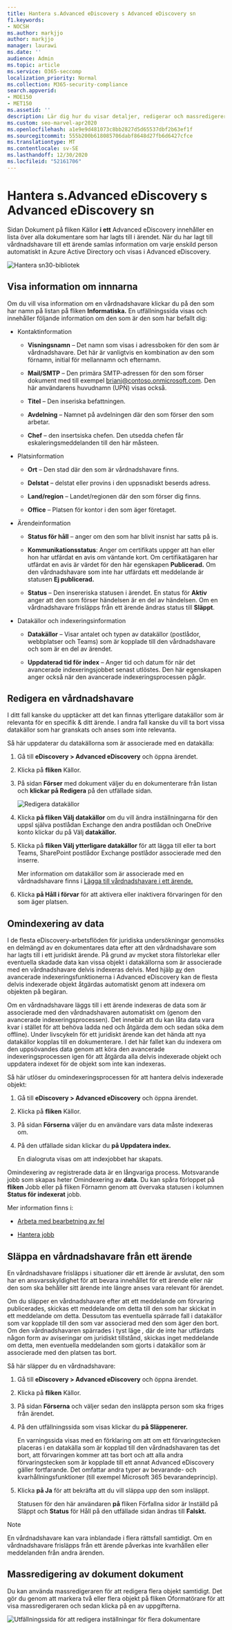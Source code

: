 ```yaml
---
title: Hantera s.Advanced eDiscovery s Advanced eDiscovery sn
f1.keywords:
- NOCSH
ms.author: markjjo
author: markjjo
manager: laurawi
ms.date: ''
audience: Admin
ms.topic: article
ms.service: O365-seccomp
localization_priority: Normal
ms.collection: M365-security-compliance
search.appverid:
- MOE150
- MET150
ms.assetid: ''
description: Lär dig hur du visar detaljer, redigerar och massredigerer listan med dokumentare i Advanced eDiscovery fall.
ms.custom: seo-marvel-apr2020
ms.openlocfilehash: a1e9e9d481073c8bb2827d5d65537dbf2b63ef1f
ms.sourcegitcommit: 555b200b618085706dabf8648d27fb6d6427cfce
ms.translationtype: MT
ms.contentlocale: sv-SE
ms.lasthandoff: 12/30/2020
ms.locfileid: "52161706"
---
```

# <a name="manage-custodians-in-an-advanced-ediscovery-case"></a>Hantera s.Advanced eDiscovery s Advanced eDiscovery sn

Sidan Dokument på fliken Källor **i ett** Advanced eDiscovery innehåller en lista över alla dokumentare som har lagts till i ärendet. När du har lagt till vårdnadshavare till ett ärende samlas information om varje enskild person automatiskt in Azure Active Directory och visas i Advanced eDiscovery.

![Hantera sn30-bibliotek](../media/CustodianDetails.PNG)

## <a name="view-custodian-details"></a>Visa information om innnarna

Om du vill visa information om en vårdnadshavare klickar du på den som har namn på listan på fliken **Informatiska.** En utfällningssida visas och innehåller följande information om den som är den som har befallt dig:

- Kontaktinformation

  - **Visningsnamn** – Det namn som visas i adressboken för den som är vårdnadshavare. Det här är vanligtvis en kombination av den som förnamn, initial för mellannamn och efternamn.
  
   - **Mail/SMTP** – Den primära SMTP-adressen för den som förser dokument med till exempel brianj@contoso.onmicrosoft.com. Den här användarens huvudnamn (UPN) visas också.

  - **Titel** – Den inseriska befattningen.

  - **Avdelning** – Namnet på avdelningen där den som förser den som arbetar.

  - **Chef** – den insertsiska chefen. Den utsedda chefen får eskaleringsmeddelanden till den här måsteen.
  
- Platsinformation

  - **Ort** – Den stad där den som är vårdnadshavare finns.

  - **Delstat** – delstat eller provins i den uppsnadiskt beserds adress.

  - **Land/region** – Landet/regionen där den som förser dig finns.

  - **Office** – Platsen för kontor i den som äger företaget.

- Ärendeinformation

  - **Status för håll** – anger om den som har blivit insnist har satts på is. 

  - **Kommunikationsstatus**: Anger om certifikats uppger att han eller hon har utfärdat en avis om väntande kort. Om certifikatägaren har utfärdat en avis är värdet för den här egenskapen **Publicerad.** Om den vårdnadshavare som inte har utfärdats ett meddelande är statusen **Ej publicerad.** 

  - **Status** – Den insereriska statusen i ärendet. En status för **Aktiv** anger att den som förser händelsen är en del av händelsen. Om en vårdnadshavare frisläpps från ett ärende ändras status till **Släppt**. 

- Datakällor och indexeringsinformation

    - **Datakällor** – Visar antalet och typen av datakällor (postlådor, webbplatser och Teams) som är kopplade till den vårdnadshavare och som är en del av ärendet.

    - **Uppdaterad tid för index** – Anger tid och datum för när det avancerade indexeringsjobbet senast utlöstes. Den här egenskapen anger också när den avancerade indexeringsprocessen pågår.


## <a name="edit-a-custodian"></a>Redigera en vårdnadshavare

I ditt fall kanske du upptäcker att det kan finnas ytterligare datakällor som är relevanta för en specifik & ditt ärende. I andra fall kanske du vill ta bort vissa datakällor som har granskats och anses som inte relevanta.

Så här uppdaterar du datakällorna som är associerade med en datakälla:

1. Gå till **eDiscovery > Advanced eDiscovery** och öppna ärendet.
  
2. Klicka på **fliken** Källor.
  
3. På sidan **Förser** med dokument väljer du en dokumenterare från listan och **klickar på Redigera** på den utfällade sidan.

    ![Redigera datakällor](../media/EditCustodianDataSource.PNG)
  
4. Klicka **på fliken Välj datakällor** om du vill ändra inställningarna för den uppsl själva postlådan Exchange den andra postlådan och OneDrive konto klickar du på Välj **datakällor.**
  
5. Klicka på **fliken Välj ytterligare datakällor** för att lägga till eller ta bort Teams, SharePoint postlådor Exchange postlådor associerade med den inserre. 

    Mer information om datakällor som är associerade med en vårdnadshavare finns i [Lägga till vårdnadshavare i ett ärende.](add-custodians-to-case.md) 
  
6. Klicka **på Håll i förvar** för att aktivera eller inaktivera förvaringen för den som äger platsen.

## <a name="re-index-custodian-data"></a>Omindexering av data

I de flesta eDiscovery-arbetsflöden för juridiska undersökningar genomsöks en delmängd av en dokumentares data efter att den vårdnadshavare som har lagts till i ett juridiskt ärende. På grund av mycket stora filstorlekar eller eventuella skadade data kan vissa objekt i datakällorna som är associerade med en vårdnadshavare delvis indexeras delvis. Med hjälp [av](indexing-custodian-data.md) den avancerade indexeringsfunktionerna i Advanced eDiscovery kan de flesta delvis indexerade objekt åtgärdas automatiskt genom att indexera om objekten på begäran.

Om en vårdnadshavare läggs till i ett ärende indexeras de data som är associerade med den vårdnadshavaren automatiskt om (genom den avancerade indexeringsprocessen). Det innebär att du kan låta data vara kvar i stället för att behöva ladda ned och åtgärda dem och sedan söka dem offline). Under livscykeln för ett juridiskt ärende kan det hända att nya datakällor kopplas till en dokumenterare. I det här fallet kan du indexera om den uppsövandes data genom att köra den avancerade indexeringsprocessen igen för att åtgärda alla delvis indexerade objekt och uppdatera indexet för de objekt som inte kan indexeras.

Så här utlöser du omindexeringsprocessen för att hantera delvis indexerade objekt:

1. Gå till **eDiscovery > Advanced eDiscovery** och öppna ärendet.

2. Klicka på **fliken** Källor.

3. På sidan **Förserna** väljer du en användare vars data måste indexeras om.

4. På den utfällade sidan klickar du **på Uppdatera index.**

   En dialogruta visas om att indexjobbet har skapats.

Omindexering av registrerade data är en långvariga process. Motsvarande jobb som skapas heter Omindexering av **data.** Du kan spåra förloppet på **fliken** Jobb eller på fliken Förnamn genom att övervaka statusen i kolumnen **Status för indexerat** jobb. 

Mer information finns i:

- [Arbeta med bearbetning av fel](processing-data-for-case.md)

- [Hantera jobb](managing-jobs-ediscovery20.md)

## <a name="release-a-custodian-from-a-case"></a>Släppa en vårdnadshavare från ett ärende

En vårdnadshavare frisläpps i situationer där ett ärende är avslutat, den som har en ansvarsskyldighet för att bevara innehållet för ett ärende eller när den som ska behåller sitt ärende inte längre anses vara relevant för ärendet. 

Om du släpper en vårdnadshavare efter att ett meddelande om förvaring publicerades, skickas ett meddelande om detta till den som har skickat in ett meddelande om detta. Dessutom tas eventuella spärrade fall i datakällor som var kopplade till den som var associerad med den som äger den bort. Om den vårdnadshavaren spärrades i tyst läge *,* där de inte har utfärdats någon form av aviseringar om juridiskt tillstånd, skickas inget meddelande om detta, men eventuella meddelanden som gjorts i datakällor som är associerade med den platsen tas bort.

Så här släpper du en vårdnadshavare: 

1. Gå till **eDiscovery > Advanced eDiscovery** och öppna ärendet.

2. Klicka på **fliken** Källor.

3. På sidan **Förserna** och väljer sedan den insläppta person som ska friges från ärendet.

4. På den utfällningssida som visas klickar du **på Släppenerer.**

   En varningssida visas med en förklaring om att om ett förvaringstecken placeras i en datakälla som är kopplad till den vårdnadshavaren tas det bort, att förvaringen kommer att tas bort och att alla andra förvaringstecken som är kopplade till ett annat Advanced eDiscovery gäller fortfarande. Det omfattar andra typer av bevarande- och kvarhållningsfunktioner (till exempel Microsoft 365 bevarandeprincip).

5. Klicka **på Ja** för att bekräfta att du vill släppa upp den som insläppt. 

    Statusen för den här användaren **på**  fliken Förfallna sidor är Inställd på Släppt och **Status** för Håll på den utfällade sidan ändras till **Falskt.** 

> [!NOTE]
> En vårdnadshavare kan vara inblandade i flera rättsfall samtidigt. Om en vårdnadshavare frisläpps från ett ärende påverkas inte kvarhållen eller meddelanden från andra ärenden.

## <a name="bulk-edit-custodians"></a>Massredigering av dokument dokument

Du kan använda massredigeraren för att redigera flera objekt samtidigt. Det gör du genom att markera två  eller flera objekt på fliken Oformatörare för att visa massredigeraren och sedan klicka på en av uppgifterna.

![Utfällningssida för att redigera inställningar för flera dokumentare](../media/AeDBulkEditCustodians.png)
